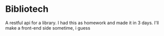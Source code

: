# Bibliotech
A restful api for a library. I had this as homework and made it in 3 days. I'll make a front-end side sometime, i guess
